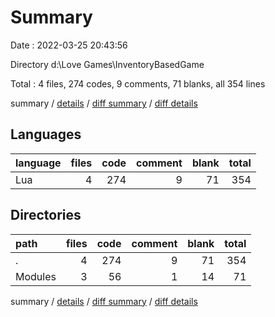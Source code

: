 # Summary

Date : 2022-03-25 20:43:56

Directory d:\Love Games\InventoryBasedGame

Total : 4 files,  274 codes, 9 comments, 71 blanks, all 354 lines

summary / [details](details.md) / [diff summary](diff.md) / [diff details](diff-details.md)

## Languages
| language | files | code | comment | blank | total |
| :--- | ---: | ---: | ---: | ---: | ---: |
| Lua | 4 | 274 | 9 | 71 | 354 |

## Directories
| path | files | code | comment | blank | total |
| :--- | ---: | ---: | ---: | ---: | ---: |
| . | 4 | 274 | 9 | 71 | 354 |
| Modules | 3 | 56 | 1 | 14 | 71 |

summary / [details](details.md) / [diff summary](diff.md) / [diff details](diff-details.md)